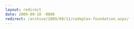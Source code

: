```yaml
---
layout: redirect
date: 2009-09-10 -0800
redirect: /archive/2009/09/11/codeplex-foundation.aspx/
---
```

